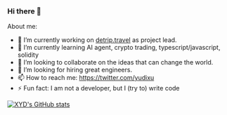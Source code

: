 ### Hi there 👋

About me:

- 🔭 I’m currently working on [detrip.travel](https://detrip.travel) as project lead.
- 🌱 I’m currently learning AI agent, crypto trading, typescript/javascript, solidity
- 👯 I’m looking to collaborate on the ideas that can change the world.
- 🤔 I’m looking for hiring great engineers.
- 📫 How to reach me: https://twitter.com/yudixu
- ⚡ Fun fact: I am not a developer, but I (try to) write code

[![XYD's GitHub stats](https://github-readme-stats-one-navy.vercel.app/api?username=xyd945)](https://github.com/xyd945/github-readme-stats)
